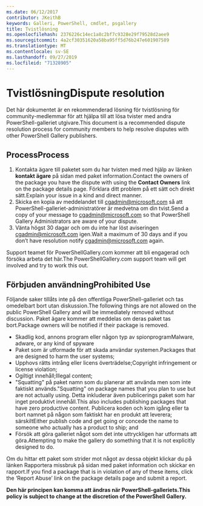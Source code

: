 ```yaml
---
ms.date: 06/12/2017
contributor: JKeithB
keywords: Galleri, PowerShell, cmdlet, psgallery
title: Tvistlösning
ms.openlocfilehash: 2376226c14ec1a8c2bf7c9328e29f79528d2aee9
ms.sourcegitcommit: 4a2cf30351620a58ba95ff5d76b247e601907589
ms.translationtype: MT
ms.contentlocale: sv-SE
ms.lasthandoff: 09/27/2019
ms.locfileid: "71328905"
---
```

# <a name="dispute-resolution"></a><span data-ttu-id="bfc13-103">Tvistlösning</span><span class="sxs-lookup"><span data-stu-id="bfc13-103">Dispute resolution</span></span>

<span data-ttu-id="bfc13-104">Det här dokumentet är en rekommenderad lösning för tvistlösning för community-medlemmar för att hjälpa till att lösa tvister med andra PowerShell-galleriet utgivare.</span><span class="sxs-lookup"><span data-stu-id="bfc13-104">This document is a recommended dispute resolution process for community members to help resolve disputes with other PowerShell Gallery publishers.</span></span>

## <a name="process"></a><span data-ttu-id="bfc13-105">Process</span><span class="sxs-lookup"><span data-stu-id="bfc13-105">Process</span></span>

1. <span data-ttu-id="bfc13-106">Kontakta ägare till paketet som du har tvisten med med hjälp av länken **kontakt ägare** på sidan med paket information.</span><span class="sxs-lookup"><span data-stu-id="bfc13-106">Contact the owners of the package you have the dispute with using the **Contact Owners** link on the package details page.</span></span>
   <span data-ttu-id="bfc13-107">Förklara ditt problem på ett sätt och direkt sätt.</span><span class="sxs-lookup"><span data-stu-id="bfc13-107">Explain your issue in a kind and direct manner.</span></span>
2. <span data-ttu-id="bfc13-108">Skicka en kopia av meddelandet till [cgadmin@microsoft.com](mailto:cgadmin@microsoft.com) så att PowerShell-galleriet-administratörer är medvetna om din tvist.</span><span class="sxs-lookup"><span data-stu-id="bfc13-108">Send a copy of your message to [cgadmin@microsoft.com](mailto:cgadmin@microsoft.com) so that PowerShell Gallery Administrators are aware of your dispute.</span></span>
3. <span data-ttu-id="bfc13-109">Vänta högst 30 dagar och om du inte har löst aviseringen [cgadmin@microsoft.com](mailto:cgadmin@microsoft.com) igen.</span><span class="sxs-lookup"><span data-stu-id="bfc13-109">Wait a maximum of 30 days and if you don’t have resolution notify [cgadmin@microsoft.com](mailto:cgadmin@microsoft.com) again.</span></span>

<span data-ttu-id="bfc13-110">Support teamet för PowerShellGallery.com kommer att bli engagerad och försöka arbeta det här.</span><span class="sxs-lookup"><span data-stu-id="bfc13-110">The PowerShellGallery.com support team will get involved and try to work this out.</span></span>

## <a name="prohibited-use"></a><span data-ttu-id="bfc13-111">Förbjuden användning</span><span class="sxs-lookup"><span data-stu-id="bfc13-111">Prohibited Use</span></span>

<span data-ttu-id="bfc13-112">Följande saker tillåts inte på den offentliga PowerShell-galleriet och tas omedelbart bort utan diskussion.</span><span class="sxs-lookup"><span data-stu-id="bfc13-112">The following things are not allowed on the public PowerShell Gallery and will be immediately removed without discussion.</span></span>  <span data-ttu-id="bfc13-113">Paket ägare kommer att meddelas om deras paket tas bort.</span><span class="sxs-lookup"><span data-stu-id="bfc13-113">Package owners will be notified if their package is removed.</span></span>

- <span data-ttu-id="bfc13-114">Skadlig kod, annons program eller någon typ av spionprogram</span><span class="sxs-lookup"><span data-stu-id="bfc13-114">Malware, adware, or any kind of spyware</span></span>
- <span data-ttu-id="bfc13-115">Paket som är utformade för att skada användar systemen.</span><span class="sxs-lookup"><span data-stu-id="bfc13-115">Packages that are designed to harm the user systems;</span></span>
- <span data-ttu-id="bfc13-116">Upphovs rätts intrång eller licens överträdelse;</span><span class="sxs-lookup"><span data-stu-id="bfc13-116">Copyright infringement or license violation;</span></span>
- <span data-ttu-id="bfc13-117">Ogiltigt innehåll;</span><span class="sxs-lookup"><span data-stu-id="bfc13-117">Illegal content;</span></span>
- <span data-ttu-id="bfc13-118">"Squatting" på paket namn som du planerar att använda men som inte faktiskt används.</span><span class="sxs-lookup"><span data-stu-id="bfc13-118">"Squatting" on package names that you plan to use but are not actually using.</span></span> <span data-ttu-id="bfc13-119">Detta inkluderar även publicerings paket som har inget produktivt innehåll.</span><span class="sxs-lookup"><span data-stu-id="bfc13-119">This also includes publishing packages that have zero productive content.</span></span>
  <span data-ttu-id="bfc13-120">Publicera koden och kom igång eller ta bort namnet på någon som faktiskt har en produkt att leverera; särskilt</span><span class="sxs-lookup"><span data-stu-id="bfc13-120">Either publish code and get going or concede the name to someone who actually has a product to ship; and</span></span>
- <span data-ttu-id="bfc13-121">Försök att göra galleriet något som det inte uttryckligen har utformats att göra.</span><span class="sxs-lookup"><span data-stu-id="bfc13-121">Attempting to make the gallery do something that it is not explicitly designed to do.</span></span>

<span data-ttu-id="bfc13-122">Om du hittar ett paket som strider mot något av dessa objekt klickar du på länken Rapportera missbruk på sidan med paket information och skickar en rapport.</span><span class="sxs-lookup"><span data-stu-id="bfc13-122">If you find a package that is in violation of any of these items, click the ‘Report Abuse’ link on the package details page and submit a report.</span></span>

<span data-ttu-id="bfc13-123">**Den här principen kan komma att ändras när PowerShell-galleriets.**</span><span class="sxs-lookup"><span data-stu-id="bfc13-123">**This policy is subject to change at the discretion of the PowerShell Gallery.**</span></span>
